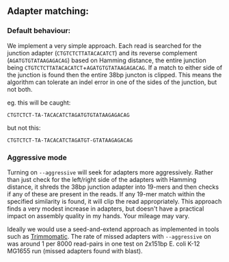 ## Adapter matching:

### Default behaviour:

We implement a very simple approach. Each read is searched for the junction adapter (`CTGTCTCTTATACACATCT`) and its reverse complement (`AGATGTGTATAAGAGACAG`) based on Hamming distance, the entire junction being `CTGTCTCTTATACACATCT`+`AGATGTGTATAAGAGACAG`. If a match to either side of the junction is found then the entire 38bp juncton is clipped. This means the algorithm can tolerate an indel error in one of the sides of the junction, but not both. 

eg. this will be caught:

```
CTGTCTCT-TA-TACACATCTAGATGTGTATAAGAGACAG
```

but not this:

```
CTGTCTCT-TA-TACACATCTAGATGT-GTATAAGAGACAG
```

### Aggressive mode

Turning on `--aggressive` will seek for adapters more aggressively. Rather than just check for the left/right side of the adapters with Hamming distance, it shreds the 38bp junction adapter into 19-mers and then checks if any of these are present in the reads. If any 19-mer match within the specified similarity is found, it will clip the read appropriately. This approach finds a very modest increase in adapters, but doesn't have a practical impact on assembly quality in my hands. Your mileage may vary.

Ideally we would use a seed-and-extend approach as implemented in tools such as [Trimmomatic](http://www.usadellab.org/cms/?page=trimmomatic). The rate of missed adapters with `--aggressive` on was around 1 per 8000 read-pairs in one test on 2x151bp E. coli K-12 MG1655 run (missed adapters found with blast).

